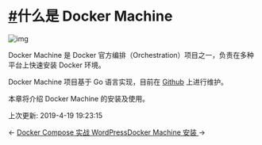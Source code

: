 # [#](https://funtl.com/zh/docs-docker/Docker-三剑客之-Machine-项目.html#什么是-docker-machine)什么是 Docker Machine

![img](https://funtl.com/assets/machine.png)

Docker Machine 是 Docker 官方编排（Orchestration）项目之一，负责在多种平台上快速安装 Docker 环境。

Docker Machine 项目基于 Go 语言实现，目前在 [Github](https://github.com/docker/machine) 上进行维护。

本章将介绍 Docker Machine 的安装及使用。

上次更新: 2019-4-19 19:23:15

← [Docker Compose 实战 WordPress](https://funtl.com/zh/docs-docker/Docker-Compose-实战-WordPress.html)[Docker Machine 安装 ](https://funtl.com/zh/docs-docker/Docker-Machine-安装.html)→
